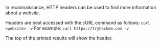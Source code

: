 In reconnaissance, HTTP headers can be used to find more information about a website.

Headers are best accessed with the cURL command as follows:
`curl <website> -v`
For example:
`curl https://tryhackme.com -v`

The top of the printed results will show the header.